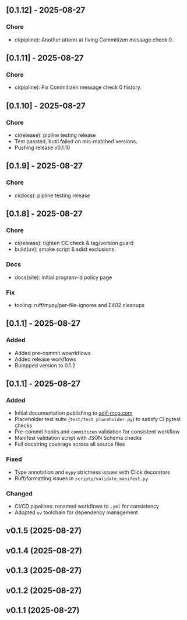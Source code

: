 ## [0.1.12] - 2025-08-27
### Chore
- ci(pipline): Another attemt at fixing Commitizen message check 0..

## [0.1.11] - 2025-08-27
### Chore
- ci(pipline): Fix Commitizen message check 0 history.

## [0.1.10] - 2025-08-27
### Chore
- ci(release): pipline testing release
- Test passted, butil failed on mis-matched versions.
- Pushing release v0.1.10

## [0.1.9] - 2025-08-27
### Chore
- ci(docs): pipline testing release

## [0.1.8] - 2025-08-27
### Chore
- ci(release): tighten CC check & tag/version guard
- build(uv): smoke script & sdist exclusions

### Docs
- docs(site): initial program-id policy page

### Fix
- tooling: ruff/mypy/per-file-ignores and E402 cleanups

## [0.1.1] - 2025-08-27
### Added
- Added pre-commit wowrkflows
- Added release workflows
- Bumpped version to 0.1.2

## [0.1.1] - 2025-08-27
### Added
- Initial documentation publishing to [adif-mcp.com](https://adif-mcp.com)
- Placeholder test suite (`test/test_placeholder.py`) to satisfy CI pytest checks
- Pre-commit hooks and `commitizen` validation for consistent workflow
- Manifest validation script with JSON Schema checks
- Full docstring coverage across all source files

### Fixed
- Type annotation and `mypy` strictness issues with Click decorators
- Ruff/formatting issues in `scripts/validate_manifest.py`

### Changed
- CI/CD pipelines: renamed workflows to `.yml` for consistency
- Adopted `uv` toolchain for dependency management

## v0.1.5 (2025-08-27)

## v0.1.4 (2025-08-27)

## v0.1.3 (2025-08-27)

## v0.1.2 (2025-08-27)

## v0.1.1 (2025-08-27)
